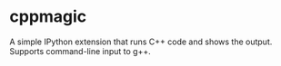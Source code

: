 cppmagic
========

A simple IPython extension that runs C++ code and shows the output. Supports command-line input to g++.
